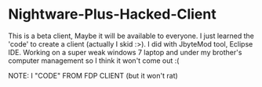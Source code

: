 # Nightware-Plus-Hacked-Client
This is a beta client, Maybe it will be available to everyone. I just learned the 'code' to create a client 
(actually I skid :>). 
I did with JbyteMod tool, Eclipse IDE. Working on a super weak windows 7 laptop and under my brother's computer management so I think it won't come out :(

NOTE: I "CODE" FROM FDP CLIENT (but it won't rat)






